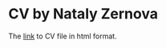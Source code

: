 # CV by Nataly Zernova

The [link](https://zena7.github.io/rsschool-cv/) to CV file in html format.
